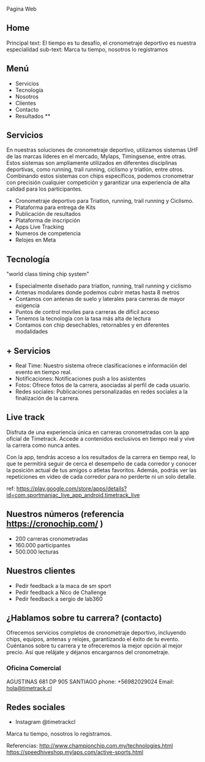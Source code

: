 Pagina Web

## Home
Principal text: El tiempo es tu desafío, el cronometraje deportivo es nuestra especialidad
sub-text: Marca tu tiempo, nosotros lo registramos

## Menú
- Servicios
- Tecnología
- Nosotros
- Clientes
- Contacto
- Resultados **

## Servicios
En nuestras soluciones de cronometraje deportivo, utilizamos sistemas UHF de las marcas líderes en el mercado, Mylaps, Timingsense, entre otras. Estos sistemas son ampliamente utilizados en diferentes disciplinas deportivas, como running, trail running, ciclismo y triatlón, entre otros. Combinando estos sistemas con chips específicos, podemos cronometrar con precisión cualquier competición y garantizar una experiencia de alta calidad para los participantes.


- Cronometraje deportivo para Triatlon, running, trail running y Ciclismo. 
- Plataforma para entrega de Kits
- Publicación de resultados
- Plataforma de inscripción
- Apps Live Tracking 
- Numeros de competencia
- Relojes en Meta


## Tecnología
"world class timing chip system"

- Especialmente diseñado para triatlon, running, trail running y ciclismo
- Antenas modulares donde podemos cubrir metas hasta 8 metros
- Contamos con antenas de suelo y laterales para carreras de mayor exigencia
- Puntos de control moviles para carreras de dificil acceso
- Tenemos la tecnología con la tasa más alta de lectura
- Contamos con chip desechables, retornables y en diferentes modalidades


## + Servicios
- Real Time: Nuestro sistema ofrece clasificaciones e información del evento en tiempo real.
- Notificaciones: Notificaciones push a los asistentes
- Fotos: Ofrece fotos de la carrera, asociadas al perfil de cada usuario.
- Redes sociales: Publicaciones personalizadas en redes sociales a la finalización de la carrera.

## Live track
Disfruta de una experiencia única en carreras cronometradas con la app oficial de Timetrack. Accede a contenidos exclusivos en tiempo real y vive la carrera como nunca antes.

Con la app, tendrás acceso a los resultados de la carrera en tiempo real, lo que te permitirá seguir de cerca el desempeño de cada corredor y conocer la posición actual de tus amigos o atletas favoritos. Además, podrás ver las repeticiones en video de cada corredor para no perderte ni un solo detalle.

ref: https://play.google.com/store/apps/details?id=com.sportmaniac_live_app_android.timetrack_live

## Nuestros números (referencia https://cronochip.com/ )

+ 200 carreras cronometradas
+ 160.000 participantes 
+ 500.000 lecturas


## Nuestros clientes
- Pedir feedback a la maca de sm sport
- Pedir feedback a Nico de Challenge
- Pedir feedback a sergio de lab360

## ¿Hablamos sobre tu carrera? (contacto)
Ofrecemos servicios completos de cronometraje deportivo, incluyendo chips, equipos, antenas y relojes, garantizando el éxito de tu evento. Cuéntanos sobre tu carrera y te ofreceremos la mejor opción al mejor precio. Así que relájate y déjanos encargarnos del cronometraje.


### Oficina Comercial
AGUSTINAS 681 DP 905 SANTIAGO
phone: +56982029024
Email: hola@timetrack.cl

## Redes sociales
- Instagram @timetrackcl


<p>Marca tu tiempo, nosotros lo registramos.</p>



Referencias:
http://www.championchip.com.my/technologies.html
https://speedhiveshop.mylaps.com/active-sports.html

